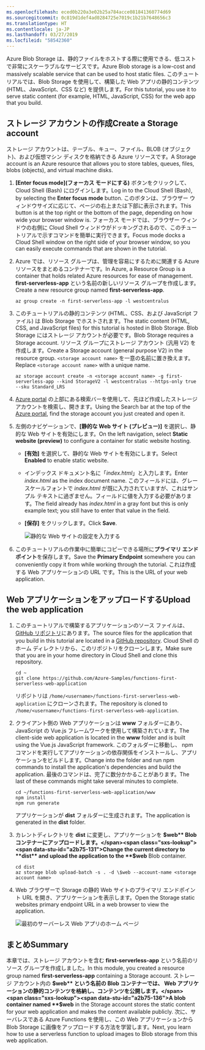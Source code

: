 ```yaml
---
ms.openlocfilehash: eced0b220a3e02b25a784acce081841360774d69
ms.sourcegitcommit: 0c819d1def4ad0284725e7019c1b21b7648656c3
ms.translationtype: HT
ms.contentlocale: ja-JP
ms.lasthandoff: 03/27/2019
ms.locfileid: "58542360"
---
```

<span data-ttu-id="a2b75-101">Azure Blob Storage は、静的ファイルをホストする際に使用できる、低コストで非常にスケーラブルなサービスです。</span><span class="sxs-lookup"><span data-stu-id="a2b75-101">Azure Blob storage is a low-cost and massively scalable service that can be used to host static files.</span></span> <span data-ttu-id="a2b75-102">このチュートリアルでは、Blob Storage を使用して、構築した Web アプリの静的コンテンツ (HTML、JavaScript、CSS など) を提供します。</span><span class="sxs-lookup"><span data-stu-id="a2b75-102">For this tutorial, you use it to serve static content (for example, HTML, JavaScript, CSS) for the web app that you build.</span></span>

## <a name="create-a-storage-account"></a><span data-ttu-id="a2b75-103">ストレージ アカウントの作成</span><span class="sxs-lookup"><span data-stu-id="a2b75-103">Create a Storage account</span></span>

<span data-ttu-id="a2b75-104">ストレージ アカウントは、テーブル、キュー、ファイル、BLOB (オブジェクト)、および仮想マシン ディスクを格納できる Azure リソースです。</span><span class="sxs-lookup"><span data-stu-id="a2b75-104">A Storage account is an Azure resource that allows you to store tables, queues, files, blobs (objects), and virtual machine disks.</span></span>

1. <span data-ttu-id="a2b75-105">**[Enter focus mode]\(フォーカス モードにする\)** ボタンをクリックして、Cloud Shell (Bash) にログインします。</span><span class="sxs-lookup"><span data-stu-id="a2b75-105">Log in to the Cloud Shell (Bash), by selecting the **Enter focus mode** button.</span></span> <span data-ttu-id="a2b75-106">このボタンは、ブラウザー ウィンドウサイズに応じて、ページの右上または下部に表示されます。</span><span class="sxs-lookup"><span data-stu-id="a2b75-106">This button is at the top right or the bottom of the page, depending on how wide your browser window is.</span></span> <span data-ttu-id="a2b75-107">フォーカス モードでは、ブラウザー ウィンドウの右側に Cloud Shell ウィンドウがドッキングされるので、このチュートリアルで示すコマンドを簡単に実行できます。</span><span class="sxs-lookup"><span data-stu-id="a2b75-107">Focus mode docks a Cloud Shell window on the right side of your browser window, so you can easily execute commands that are shown in the tutorial.</span></span>

2. <span data-ttu-id="a2b75-108">Azure では、リソース グループは、管理を容易にするために関連する Azure リソースをまとめるコンテナーです。</span><span class="sxs-lookup"><span data-stu-id="a2b75-108">In Azure, a Resource Group is a container that holds related Azure resources for ease of management.</span></span> <span data-ttu-id="a2b75-109">**first-serverless-app** という名前の新しいリソース グループを作成します。</span><span class="sxs-lookup"><span data-stu-id="a2b75-109">Create a new resource group named **first-serverless-app**.</span></span>

    ```azurecli
    az group create -n first-serverless-app -l westcentralus
    ```

3. <span data-ttu-id="a2b75-110">このチュートリアルの静的コンテンツ (HTML、CSS、および JavaScript ファイル) は Blob Storage でホストされます。</span><span class="sxs-lookup"><span data-stu-id="a2b75-110">The static content (HTML, CSS, and JavaScript files) for this tutorial is hosted in Blob Storage.</span></span> <span data-ttu-id="a2b75-111">Blob Storage にはストレージ アカウントが必要です。</span><span class="sxs-lookup"><span data-stu-id="a2b75-111">Blob Storage requires a Storage account.</span></span> <span data-ttu-id="a2b75-112">リソース グループにストレージ アカウント (汎用 V2) を作成します。</span><span class="sxs-lookup"><span data-stu-id="a2b75-112">Create a Storage account (general purpose V2) in the resource group.</span></span> <span data-ttu-id="a2b75-113">`<storage account name>` を一意の名前に置き換えます。</span><span class="sxs-lookup"><span data-stu-id="a2b75-113">Replace `<storage account name>` with a unique name.</span></span>

    ```azurecli
    az storage account create -n <storage account name> -g first-serverless-app --kind StorageV2 -l westcentralus --https-only true --sku Standard_LRS
    ```

4. <span data-ttu-id="a2b75-114">[Azure portal](https://portal.azure.com) の上部にある検索バーを使用して、先ほど作成したストレージ アカウントを検索し、開きます。</span><span class="sxs-lookup"><span data-stu-id="a2b75-114">Using the Search bar at the top of the [Azure portal](https://portal.azure.com), find the storage account you just created and open it.</span></span>

5. <span data-ttu-id="a2b75-115">左側のナビゲーションで、**[静的な Web サイト (プレビュー)]** を選択し、静的な Web サイトを有効にします。</span><span class="sxs-lookup"><span data-stu-id="a2b75-115">On the left navigation, select **Static website (preview)** to configure a container for static website hosting.</span></span>
   - <span data-ttu-id="a2b75-116">**[有効]** を選択して、静的な Web サイトを有効にします。</span><span class="sxs-lookup"><span data-stu-id="a2b75-116">Select **Enabled** to enable static website.</span></span>
   - <span data-ttu-id="a2b75-117">インデックス ドキュメント名に「*index.html*」と入力します。</span><span class="sxs-lookup"><span data-stu-id="a2b75-117">Enter *index.html* as the index document name.</span></span> <span data-ttu-id="a2b75-118">このフィールドには、グレースケールフォントで *index.html* が既に入力されていますが、これはサンプル テキストに過ぎません。フィールドに値を入力する必要があります。</span><span class="sxs-lookup"><span data-stu-id="a2b75-118">The field already has *index.html* in a gray font but this is only example text; you still have to enter that value in the field.</span></span>
   - <span data-ttu-id="a2b75-119">**[保存]** をクリックします。</span><span class="sxs-lookup"><span data-stu-id="a2b75-119">Click **Save**.</span></span>
    
     ![静的な Web サイトの設定を入力する](media/functions-first-serverless-web-app/1-storage-static-website.png)

6. <span data-ttu-id="a2b75-121">このチュートリアルの作業中に簡単にコピーできる場所に**プライマリ エンドポイント**を保存します。</span><span class="sxs-lookup"><span data-stu-id="a2b75-121">Save the **Primary Endpoint** somewhere you can conveniently copy it from while working through the tutorial.</span></span> <span data-ttu-id="a2b75-122">これは作成する Web アプリケーションの URL です。</span><span class="sxs-lookup"><span data-stu-id="a2b75-122">This is the URL of your web application.</span></span>

## <a name="upload-the-web-application"></a><span data-ttu-id="a2b75-123">Web アプリケーションをアップロードする</span><span class="sxs-lookup"><span data-stu-id="a2b75-123">Upload the web application</span></span>

1. <span data-ttu-id="a2b75-124">このチュートリアルで構築するアプリケーションのソース ファイルは、[GitHub リポジトリ](https://github.com/Azure-Samples/functions-first-serverless-web-application)にあります。</span><span class="sxs-lookup"><span data-stu-id="a2b75-124">The source files for the application that you build in this tutorial are located in a [GitHub repository](https://github.com/Azure-Samples/functions-first-serverless-web-application).</span></span> <span data-ttu-id="a2b75-125">Cloud Shell のホーム ディレクトリから、このリポジトリをクローンします。</span><span class="sxs-lookup"><span data-stu-id="a2b75-125">Make sure that you are in your home directory in Cloud Shell and clone this repository.</span></span>

    ```azurecli
    cd ~
    git clone https://github.com/Azure-Samples/functions-first-serverless-web-application
    ```

    <span data-ttu-id="a2b75-126">リポジトリは `/home/<username>/functions-first-serverless-web-application` にクローンされます。</span><span class="sxs-lookup"><span data-stu-id="a2b75-126">The repository is cloned to `/home/<username>/functions-first-serverless-web-application`.</span></span>

1. <span data-ttu-id="a2b75-127">クライアント側の Web アプリケーションは **www** フォルダーにあり、 JavaScript の Vue.js フレームワークを使用して構築されています。</span><span class="sxs-lookup"><span data-stu-id="a2b75-127">The client-side web application is located in the **www** folder and is built using the Vue.js JavaScript framework.</span></span> <span data-ttu-id="a2b75-128">このフォルダーに移動し、 npm コマンドを実行してアプリケーションの依存関係をインストールし、アプリケーションをビルドします。</span><span class="sxs-lookup"><span data-stu-id="a2b75-128">Change into the folder and run npm commands to install the application's dependencies and build the application.</span></span> <span data-ttu-id="a2b75-129">最後のコマンドは、完了に数分かかることがあります。</span><span class="sxs-lookup"><span data-stu-id="a2b75-129">The last of these commands might take several minutes to complete.</span></span>

    ```azurecli
    cd ~/functions-first-serverless-web-application/www
    npm install
    npm run generate
    ```

    <span data-ttu-id="a2b75-130">アプリケーションが **dist** フォルダーに生成されます。</span><span class="sxs-lookup"><span data-stu-id="a2b75-130">The application is generated in the **dist** folder.</span></span>

1. <span data-ttu-id="a2b75-131">カレントディレクトリを **dist** に変更し、アプリケーションを **$web** Blob コンテナーにアップロードします。</span><span class="sxs-lookup"><span data-stu-id="a2b75-131">Change the current directory to **dist** and upload the application to the **$web** Blob container.</span></span>

    ```azurecli
    cd dist
    az storage blob upload-batch -s . -d \$web --account-name <storage account name>
    ```

1. <span data-ttu-id="a2b75-132">Web ブラウザーで Storage の静的 Web サイトのプライマリ エンドポイント URL を開き、アプリケーションを表示します。</span><span class="sxs-lookup"><span data-stu-id="a2b75-132">Open the Storage static websites primary endpoint URL in a web browser to view the application.</span></span>

    ![最初のサーバーレス Web アプリのホーム ページ](media/functions-first-serverless-web-app/1-app-screenshot-new.png)


## <a name="summary"></a><span data-ttu-id="a2b75-134">まとめ</span><span class="sxs-lookup"><span data-stu-id="a2b75-134">Summary</span></span>

<span data-ttu-id="a2b75-135">本章では、ストレージ アカウントを含む **first-serverless-app** という名前のリソース グループを作成しました。</span><span class="sxs-lookup"><span data-stu-id="a2b75-135">In this module, you created a resource group named **first-serverless-app** containing a Storage account.</span></span> <span data-ttu-id="a2b75-136">ストレージ アカウント内の **$web** という名前の Blob コンテナーでは、 Web アプリケーションの静的コンテンツを格納し、コンテンツを公開します。</span><span class="sxs-lookup"><span data-stu-id="a2b75-136">A blob container named **$web** in the Storage account stores the static content for your web application and makes the content available publicly.</span></span> <span data-ttu-id="a2b75-137">次に、サーバレスである Azure Functions を使用し、この Web アプリケーションから Blob Storage に画像をアップロードする方法を学習します。</span><span class="sxs-lookup"><span data-stu-id="a2b75-137">Next, you learn how to use a serverless function to upload images to Blob storage from this web application.</span></span>
